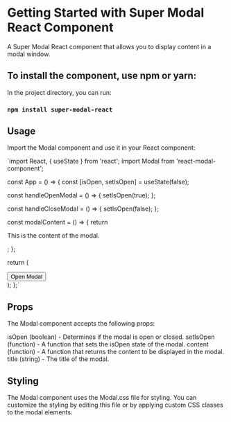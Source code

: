 # Getting Started with Super Modal React Component

A Super Modal React component that allows you to display content in a modal window.


## To install the component, use npm or yarn:

In the project directory, you can run:

### `npm install super-modal-react`


## Usage

Import the Modal component and use it in your React component:

`import React, { useState } from 'react';
import Modal from 'react-modal-component';

const App = () => {
  const [isOpen, setIsOpen] = useState(false);

  const handleOpenModal = () => {
    setIsOpen(true);
  };

  const handleCloseModal = () => {
    setIsOpen(false);
  };

  const modalContent = () => {
    return <p>This is the content of the modal.</p>;
  };

  return (
    <div>
      <button onClick={handleOpenModal}>Open Modal</button>
      <Modal isOpen={isOpen} setIsOpen={setIsOpen} content={modalContent} title="Modal Title" />
    </div>
  );
};`


## Props

The Modal component accepts the following props:

isOpen (boolean) - Determines if the modal is open or closed.
setIsOpen (function) - A function that sets the isOpen state of the modal.
content (function) - A function that returns the content to be displayed in the modal.
title (string) - The title of the modal.


## Styling

The Modal component uses the Modal.css file for styling. You can customize the styling by editing this file or by applying custom CSS classes to the modal elements.